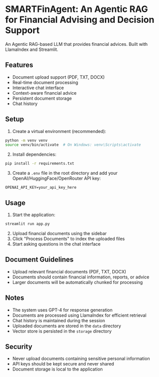 # SMARTFinAgent: An Agentic RAG for Financial Advising and Decision Support

An Agentic RAG-based LLM that provides financial advices. Built with LlamaIndex and Streamlit.

## Features

- Document upload support (PDF, TXT, DOCX)
- Real-time document processing
- Interactive chat interface
- Context-aware financial advice
- Persistent document storage
- Chat history

## Setup

1. Create a virtual environment (recommended):
```bash
python -m venv venv
source venv/bin/activate  # On Windows: venv\Scripts\activate
```

2. Install dependencies:
```bash
pip install -r requirements.txt
```

3. Create a `.env` file in the root directory and add your OpenAI/HuggingFace/OpenRouter API key:
```
OPENAI_API_KEY=your_api_key_here
```

## Usage

1. Start the application:
```bash
streamlit run app.py
```

2. Upload financial documents using the sidebar
3. Click "Process Documents" to index the uploaded files
4. Start asking questions in the chat interface

## Document Guidelines

- Upload relevant financial documents (PDF, TXT, DOCX)
- Documents should contain financial information, reports, or advice
- Larger documents will be automatically chunked for processing

## Notes

- The system uses GPT-4 for response generation
- Documents are processed using LlamaIndex for efficient retrieval
- Chat history is maintained during the session
- Uploaded documents are stored in the `data` directory
- Vector store is persisted in the `storage` directory

## Security

- Never upload documents containing sensitive personal information
- API keys should be kept secure and never shared
- Document storage is local to the application 
